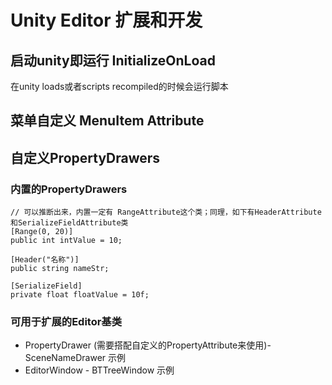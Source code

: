 ﻿# Unity Editor 扩展和开发

## 启动unity即运行 InitializeOnLoad
在unity loads或者scripts recompiled的时候会运行脚本

## 菜单自定义 MenuItem Attribute

## 自定义PropertyDrawers

### 内置的PropertyDrawers
```
// 可以推断出来，内置一定有 RangeAttribute这个类；同理，如下有HeaderAttribute和SerializeFieldAttribute类
[Range(0, 20)]
public int intValue = 10;
 
[Header("名称")]
public string nameStr;
 
[SerializeField]
private float floatValue = 10f;
```

### 可用于扩展的Editor基类
* PropertyDrawer (需要搭配自定义的PropertyAttribute来使用)- SceneNameDrawer 示例
* EditorWindow - BTTreeWindow 示例
